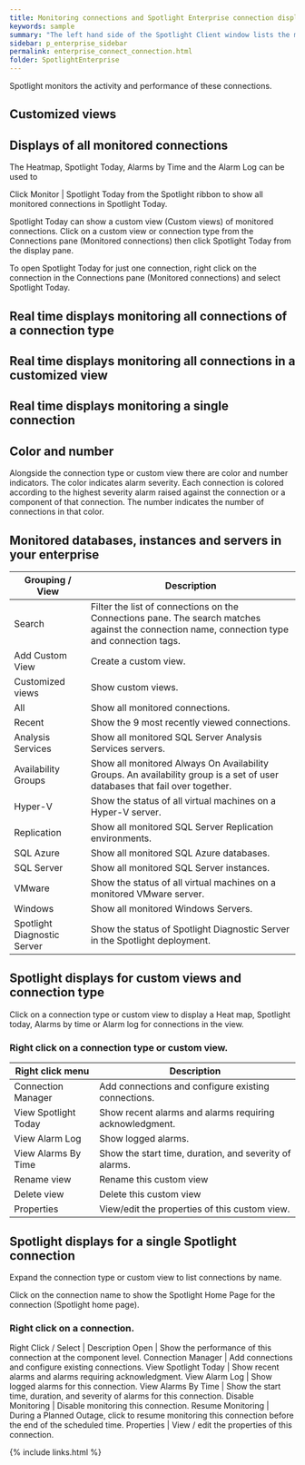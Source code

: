 ```yaml
---
title: Monitoring connections and Spotlight Enterprise connection displays
keywords: sample
summary: "The left hand side of the Spotlight Client window lists the monitored databases, instances and servers in your enterprise. These are grouped according to connection type. Additionally, you can group connections into Custom views."
sidebar: p_enterprise_sidebar
permalink: enterprise_connect_connection.html
folder: SpotlightEnterprise
---
```


Spotlight monitors the activity and performance of these connections.

## Customized views





## Displays  of all monitored connections

The Heatmap, Spotlight Today, Alarms by Time and the Alarm Log can be used to


Click Monitor | Spotlight Today from the Spotlight ribbon to show all monitored connections in Spotlight Today.

Spotlight Today can show a custom view (Custom views) of monitored connections. Click on a custom view or connection type from the Connections pane (Monitored connections) then click Spotlight Today from the display pane.

To open Spotlight Today for just one connection, right click on the connection in the Connections pane (Monitored connections) and select Spotlight Today.


## Real time displays monitoring all connections of a connection type



## Real time displays monitoring all connections in a customized view




## Real time displays monitoring a single connection





## Color and number

Alongside the connection type or custom view there are color and number indicators. The color indicates alarm severity. Each connection is colored according to the highest severity alarm raised against the connection or a component of that connection. The number indicates the number of connections in that color.


## Monitored databases, instances and servers in your enterprise

Grouping / View | Description
----------------|------------
Search | Filter the list of connections on the Connections pane. The search matches against the connection name, connection type and connection tags.  
Add Custom View | Create a custom view.  
Customized views | Show custom views.
All | Show all monitored connections.  
Recent | Show the 9 most recently viewed connections.
Analysis Services | Show all monitored SQL Server Analysis Services servers.  
Availability Groups | Show all monitored Always On Availability Groups. An availability group is a set of user databases that fail over together.
Hyper-V | Show the status of all virtual machines on a Hyper-V server.  
Replication | Show all monitored SQL Server Replication environments.  
SQL Azure | Show all monitored SQL Azure databases.  
SQL Server | Show all monitored SQL Server instances.  
VMware | Show the status of all virtual machines on a monitored VMware server.  
Windows | Show all monitored Windows Servers.
Spotlight Diagnostic Server | Show the status of Spotlight Diagnostic Server in the Spotlight deployment.  



## Spotlight displays for custom views and connection type

Click on a connection type or custom view to display a Heat map, Spotlight today, Alarms by time or Alarm log for connections in the view.

### Right click on a connection type or custom view.

Right click menu | Description
-----------------|------------
Connection Manager | Add connections and configure existing connections.
View Spotlight Today | Show recent alarms and alarms requiring acknowledgment.
View Alarm Log | Show logged alarms.
View Alarms By Time | Show the start time, duration, and severity of alarms.
Rename view | Rename this custom view
Delete view | Delete this custom view
Properties | View/edit the properties of this custom view.

## Spotlight displays for a single Spotlight connection

Expand the connection type or custom view to list connections by name.

Click on the connection name to show the Spotlight Home Page for the connection (Spotlight home page).

### Right click on a connection.

Right Click / Select | Description
Open | Show the performance of this connection at the component level.
Connection Manager | Add connections and configure existing connections.
View Spotlight Today | Show recent alarms and alarms requiring acknowledgment.
View Alarm Log | Show logged alarms for this connection.
View Alarms By Time | Show the start time, duration, and severity of alarms for this connection.
Disable Monitoring | Disable monitoring this connection.
Resume Monitoring | During a Planned Outage, click to resume monitoring this connection before the end of the scheduled time.
Properties | View / edit the properties of this connection.

{% include links.html %}
